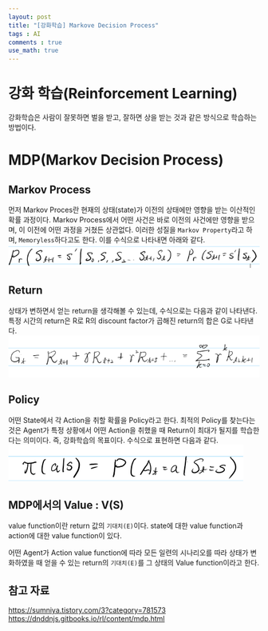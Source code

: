 ```yaml
---
layout: post
title: "[강화학습] Markove Decision Process"
tags : AI
comments : true
use_math: true
---
```


# 강화 학습(Reinforcement Learning)
 강화학습은 사람이 잘못하면 벌을 받고, 잘하면 상을 받는 것과 같은 방식으로 학습하는 방법이다. 

# MDP(Markov Decision Process)  
## Markov Process  
 먼저 Markov Proces란 현재의 상태(state)가 이전의 상태에만 영향을 받는 이산적인 확률 과정이다. Markov Process에서 어떤 사건은 바로 이전의 사건에만 영향을 받으며, 이 이전에 어떤 과정을 거쳤든 상관없다. 이러한 성질을 `Markov Property`라고 하며, `Memoryless`하다고도 한다. 이를 수식으로 나타내면 아래와 같다.  
![Markov Property](https://github.com/leeseho/leeseho.github.io/blob/master/_posts/images/2020-04-13-00-15-39.png?raw=true)  
  
## Return  
 상태가 변하면서 얻는 return을 생각해볼 수 있는데, 수식으로는 다음과 같이 나타낸다. 특정 시간의 return은 R로 R의 discount factor가 곱해진 return의 합은 G로 나타낸다.
 ![return](https://github.com/leeseho/leeseho.github.io/blob/master/_posts/images/2020-04-13-01-10-29.png?raw=true)  


## Policy  
 어떤 State에서 각 Action을 취할 확률을 Policy라고 한다. 최적의 Policy를 찾는다는 것은 Agent가 특정 상황에서 어떤 Action을 취했을 때 Return이 최대가 될지를 학습한다는 의미이다. 즉, 강화학습의 목표이다. 수식으로 표현하면 다음과 같다.  
![Policy](https://github.com/leeseho/leeseho.github.io/blob/master/_posts/images/2020-04-13-00-35-20.png?raw=true)  


## MDP에서의 Value : V(S)  
 value function이란 return 값의 `기대치(E)`이다. state에 대한 value function과 action에 대한 value function이 있다.

 어떤 Agent가 Action value function에 따라 모든 일련의 시나리오를 따라 상태가 변화하였을 때 얻을 수 있는 return의 `기대치(E)`를 그 상태의 Value function이라고 한다.

 




 ## 참고 자료 
 https://sumniya.tistory.com/3?category=781573  
 https://dnddnjs.gitbooks.io/rl/content/mdp.html
 